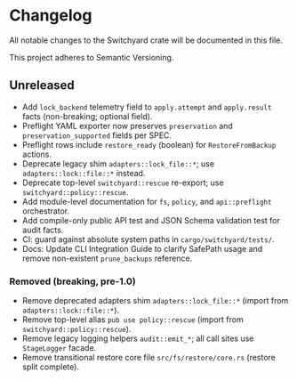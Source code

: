 # Changelog

All notable changes to the Switchyard crate will be documented in this file.

This project adheres to Semantic Versioning.

## Unreleased

- Add `lock_backend` telemetry field to `apply.attempt` and `apply.result` facts (non-breaking; optional field).
- Preflight YAML exporter now preserves `preservation` and `preservation_supported` fields per SPEC.
- Preflight rows include `restore_ready` (boolean) for `RestoreFromBackup` actions.
- Deprecate legacy shim `adapters::lock_file::*`; use `adapters::lock::file::*` instead.
- Deprecate top-level `switchyard::rescue` re-export; use `switchyard::policy::rescue`.
- Add module-level documentation for `fs`, `policy`, and `api::preflight` orchestrator.
- Add compile-only public API test and JSON Schema validation test for audit facts.
- CI: guard against absolute system paths in `cargo/switchyard/tests/`.
- Docs: Update CLI Integration Guide to clarify SafePath usage and remove non-existent `prune_backups` reference.

### Removed (breaking, pre-1.0)

- Remove deprecated adapters shim `adapters::lock_file::*` (import from `adapters::lock::file::*`).
- Remove top-level alias `pub use policy::rescue` (import from `switchyard::policy::rescue`).
- Remove legacy logging helpers `audit::emit_*`; all call sites use `StageLogger` facade.
- Remove transitional restore core file `src/fs/restore/core.rs` (restore split complete).
